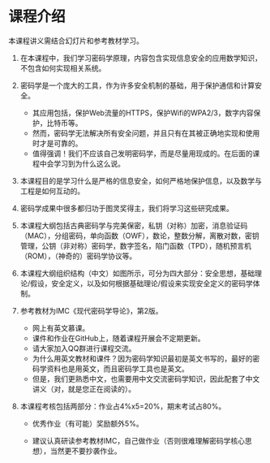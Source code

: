 # 课程介绍

本课程讲义需结合幻灯片和参考教材学习。

1. 在本课程中，我们学习密码学原理，内容包含实现信息安全的应用数学知识，不包含如何实现相关系统。

2. 密码学是一个庞大的工具，作为许多安全机制的基础，用于保护通信和计算安全。

   - 其应用包括，保护Web流量的HTTPS，保护Wifi的WPA2/3，数字内容保护，比特币等。
   - 然而，密码学无法解决所有安全问题，并且只有在其被正确地实现和使用时才是可靠的。
   - 值得强调！我们不应该自己发明密码学，而是尽量用现成的。在后面的课程中会学习到为什么这么说。

3. 本课程目的是学习什么是严格的信息安全，如何严格地保护信息，以及数学与工程是如何互动的。

4. 密码学成果中很多都归功于图灵奖得主，我们将学习这些研究成果。

5. 本课程大纲包括古典密码学与完美保密，私钥（对称）加密，消息验证码（MAC），分组密码，单向函数（OWF），数论，整数分解，离散对数，密钥管理，公钥（非对称）密码学，数字签名，陷门函数（TPD），随机预言机（ROM），（神奇的）密码学协议等。

6. 本课程大纲组织结构（中文）如图所示，可分为四大部分：安全思想，基础理论/假设，安全定义，以及如何根据基础理论/假设来实现安全定义的密码学体制。

7. 参考教材为IMC《现代密码学导论》，第2版。

   - 网上有英文慕课。
   - 课件和作业在GitHub上，随着课程开展会不定期更新。
   - 请大家加入QQ群进行课程交流。
   - 为什么用英文教材和课件？因为密码学知识最初是英文书写的，最好的密码学资料也是用英文，而且密码学工具也是英文。
   - 但是，我们更熟悉中文，也需要用中文交流密码学知识，因此配套了中文讲义（对，就是您正在阅读的）。

8. 本课程考核包括两部分：作业占4%x5=20%，期末考试占80%。

   - 优秀作业（有可能）奖励额外5%。

   - 建议认真研读参考教材IMC，自己做作业（否则很难理解密码学核心思想），当然更不要抄袭作业。